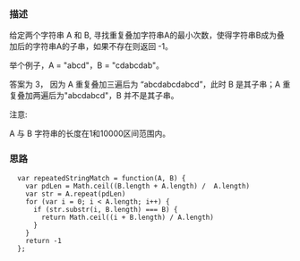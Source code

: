 ### 描述
给定两个字符串 A 和 B, 寻找重复叠加字符串A的最小次数，使得字符串B成为叠加后的字符串A的子串，如果不存在则返回 -1。

举个例子，A = "abcd"，B = "cdabcdab"。

答案为 3， 因为 A 重复叠加三遍后为 “abcdabcdabcd”，此时 B 是其子串；A 重复叠加两遍后为"abcdabcd"，B 并不是其子串。

注意:

 A 与 B 字符串的长度在1和10000区间范围内。
### 思路
```
  var repeatedStringMatch = function(A, B) {
    var pdLen = Math.ceil((B.length + A.length) /  A.length)
    var str = A.repeat(pdLen)
    for (var i = 0; i < A.length; i++) {
      if (str.substr(i, B.length) === B) { 
        return Math.ceil((i + B.length) / A.length) 
      }
    }
    return -1
  };
```